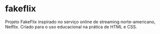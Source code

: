 # fakeflix
 Projeto FakeFlix inspirado no serviço online de streaming norte-americano, Netflix.  Criado para o uso educacional na prática de HTML e CSS.
